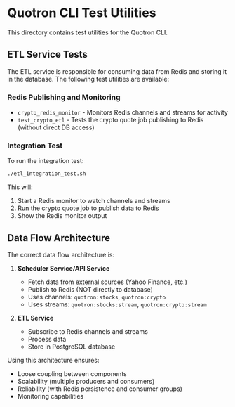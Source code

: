 # Quotron CLI Test Utilities

This directory contains test utilities for the Quotron CLI.

## ETL Service Tests

The ETL service is responsible for consuming data from Redis and storing it in the database. The following test utilities are available:

### Redis Publishing and Monitoring

- `crypto_redis_monitor` - Monitors Redis channels and streams for activity
- `test_crypto_etl` - Tests the crypto quote job publishing to Redis (without direct DB access)

### Integration Test

To run the integration test:

```bash
./etl_integration_test.sh
```

This will:
1. Start a Redis monitor to watch channels and streams
2. Run the crypto quote job to publish data to Redis
3. Show the Redis monitor output

## Data Flow Architecture

The correct data flow architecture is:

1. **Scheduler Service/API Service**
   - Fetch data from external sources (Yahoo Finance, etc.)
   - Publish to Redis (NOT directly to database)
   - Uses channels: `quotron:stocks`, `quotron:crypto`
   - Uses streams: `quotron:stocks:stream`, `quotron:crypto:stream`

2. **ETL Service**
   - Subscribe to Redis channels and streams
   - Process data
   - Store in PostgreSQL database

Using this architecture ensures:
- Loose coupling between components
- Scalability (multiple producers and consumers)
- Reliability (with Redis persistence and consumer groups)
- Monitoring capabilities